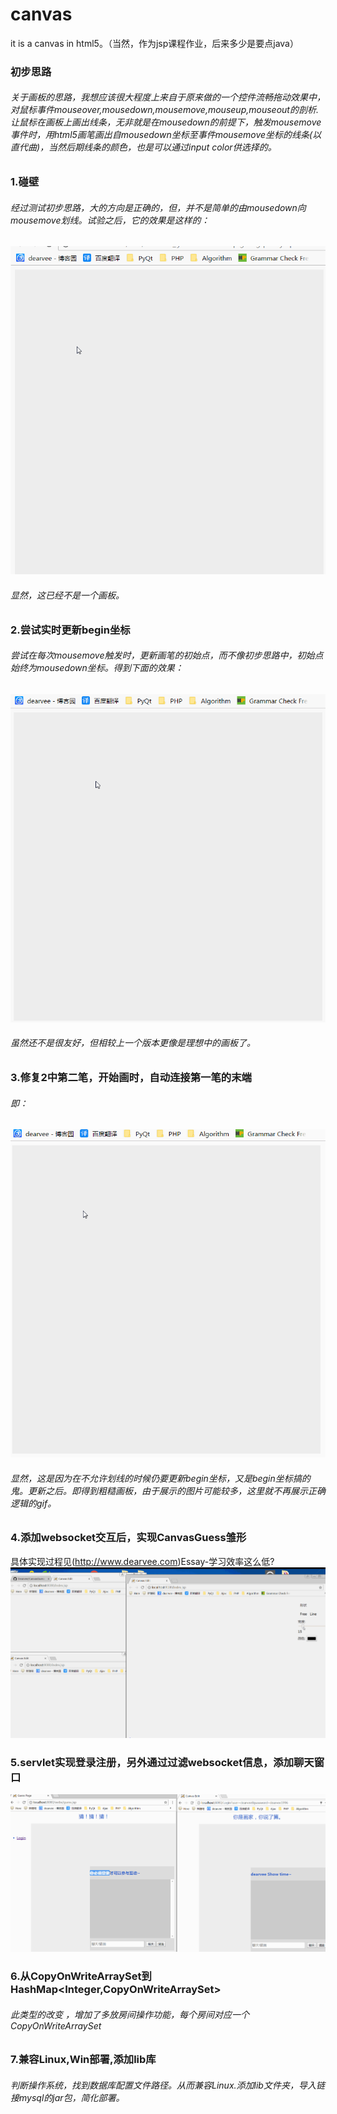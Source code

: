 # canvas
it is a canvas in html5。（当然，作为jsp课程作业，后来多少是要点java）

### 初步思路
###### 关于画板的思路，我想应该很大程度上来自于原来做的一个控件流畅拖动效果中，对鼠标事件mouseover,mousedown,mousemove,mouseup,mouseout的剖析.让鼠标在画板上画出线条，无非就是在mousedown的前提下，触发mousemove事件时，用html5画笔画出自mousedown坐标至事件mousemove坐标的线条(以直代曲)，当然后期线条的颜色，也是可以通过input color供选择的。


### 1.碰壁
###### 经过测试初步思路，大的方向是正确的，但，并不是简单的由mousedown向mousemove划线。试验之后，它的效果是这样的：
![image](https://github.com/Dearvee/CanvasGuess/raw/master/explainImag/1.gif)
###### 显然，这已经不是一个画板。


### 2.尝试实时更新begin坐标
###### 尝试在每次mousemove触发时，更新画笔的初始点，而不像初步思路中，初始点始终为mousedown坐标。得到下面的效果：
![image](https://github.com/Dearvee/CanvasGuess/raw/master/explainImag/2.gif)
###### 虽然还不是很友好，但相较上一个版本更像是理想中的画板了。
### 3.修复2中第二笔，开始画时，自动连接第一笔的末端
###### 即：
![image](https://github.com/Dearvee/CanvasGuess/raw/master/explainImag/3.gif)
###### 显然，这是因为在不允许划线的时候仍要更新begin坐标，又是begin坐标搞的鬼。更新之后。即得到粗糙画板，由于展示的图片可能较多，这里就不再展示正确逻辑的gif。

### 4.添加websocket交互后，实现CanvasGuess雏形
具体实现过程见(http://www.dearvee.com)Essay-学习效率这么低?
![image](https://github.com/Dearvee/CanvasGuess/raw/master/explainImag/4.gif)
### 5.servlet实现登录注册，另外通过过滤websocket信息，添加聊天窗口
![image](https://github.com/Dearvee/CanvasGuess/raw/master/explainImag/5.gif)
### 6.从CopyOnWriteArraySet<WebSocket>到HashMap<Integer,CopyOnWriteArraySet<WebSocket>> 
###### 此类型的改变 ，增加了多放房间操作功能，每个房间对应一个CopyOnWriteArraySet<WebSocket>
### 7.兼容Linux,Win部署,添加lib库
###### 判断操作系统，找到数据库配置文件路径。从而兼容Linux.添加lib文件夹，导入链接mysql的jar包，简化部署。
